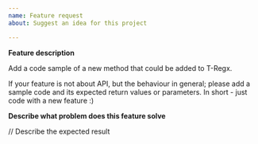 ```yaml
---
name: Feature request
about: Suggest an idea for this project

---
```


**Feature description**

Add a code sample of a new method that could be added to T-Regx.

If your feature is not about API, but the behaviour in general; please add a sample code and its expected return values
or parameters. In short - just code with a new feature :)

**Describe what problem does this feature solve**

// Describe the expected result

